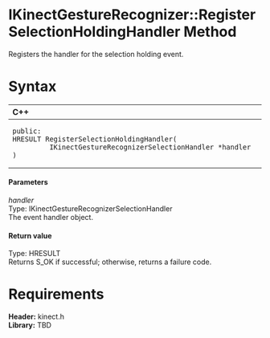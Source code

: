 IKinectGestureRecognizer::RegisterSelectionHoldingHandler Method  
================================================================  

Registers the handler for the selection holding event. <span id="syntaxSection"></span>

Syntax  
======  

<table>
<colgroup>
<col width="100%" />
</colgroup>
<thead>
<tr class="header">
<th align="left">C++</th>
</tr>
</thead>
<tbody>
<tr class="odd">
<td align="left"><pre><code>public:  
HRESULT RegisterSelectionHoldingHandler(  
         IKinectGestureRecognizerSelectionHandler *handler  
)</code></pre></td>
</tr>
</tbody>
</table>

<span id="ID4EG"></span>
#### Parameters  

*handler*    
Type: IKinectGestureRecognizerSelectionHandler  
The event handler object.  

<span id="ID4EP"></span>
#### Return value  

Type: HRESULT  
Returns S\_OK if successful; otherwise, returns a failure code.  

<span id="requirements"></span>

Requirements  
============  

**Header:** kinect.h  
**Library:** TBD  



<!--Please do not edit the data in the comment block below.-->
<!--
TOCTitle : RegisterSelectionHoldingHandler Method
RLTitle : IKinectGestureRecognizer::RegisterSelectionHoldingHandler Method
KeywordK : RegisterSelectionHoldingHandler method
KeywordK : IKinectGestureRecognizer::RegisterSelectionHoldingHandler method
KeywordF : IKinectGestureRecognizer::RegisterSelectionHoldingHandler
KeywordF : RegisterSelectionHoldingHandler
KeywordF : Microsoft.Kinect.kinect.IKinectGestureRecognizer.RegisterSelectionHoldingHandler(IKinectGestureRecognizerSelectionHandler)
KeywordA : M:Microsoft.Kinect.kinect.IKinectGestureRecognizer.RegisterSelectionHoldingHandler(IKinectGestureRecognizerSelectionHandler)
AssetID : M:Microsoft.Kinect.kinect.IKinectGestureRecognizer.RegisterSelectionHoldingHandler(IKinectGestureRecognizerSelectionHandler)
Locale : en-us
CommunityContent : 1
APIType : Managed
APILocation : 
APIName : Microsoft.Kinect.kinect.IKinectGestureRecognizer::RegisterSelectionHoldingHandler
TargetOS : Windows
TopicType : kbSyntax
DevLang : C++
DocSet : K4Wv2
ProjType : K4Wv2Proj
Technology : Kinect for Windows
Product : Kinect for Windows SDK v2
productversion : 20
-->
